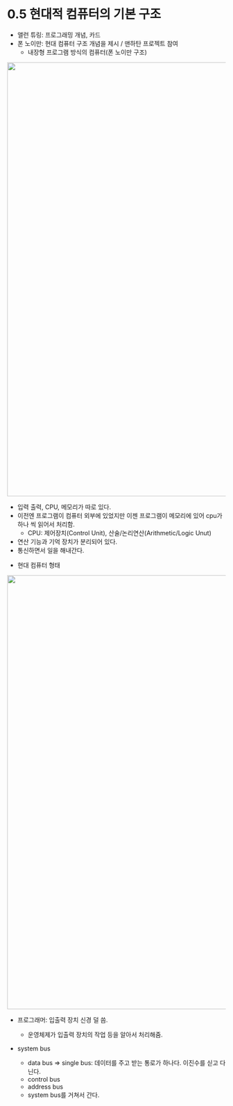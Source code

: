 # 0.5 현대적 컴퓨터의 기본 구조

* 앨런 튜링: 프로그래밍 개념, 카드
* 폰 노이만: 현대 컴퓨터 구조 개념을 제시 / 맨하탄 프로젝트 참여
    - 내장형 프로그램 방식의 컴퓨터(폰 노이만 구조)

<img src="https://github.com/uber9ma/following_C/blob/master/images/chapter0/comp6.png?raw=true" width="1000">


- 입력 출력, CPU, 메모리가 따로 있다.
- 이전엔 프로그램이 컴퓨터 외부에 있었지만 이젠 프로그램이 메모리에 있어 cpu가 하나 씩 읽어서 처리함.
    - CPU: 제어장치(Control Unit), 산술/논리연산(Arithmetic/Logic Unut)
- 연산 기능과 기억 장치가 분리되어 있다. 
- 통신하면서 일을 해내간다.

* 현대 컴퓨터 형태
<img src="https://github.com/uber9ma/following_C/blob/master/images/chapter0/comp7.png?raw=true" width="1000">


- 프로그래머: 입출력 장치 신경 덜 씀.
    - 운영체제가 입출력 장치의 작업 등을 알아서 처리해줌.

- system bus
    - data bus => single bus: 데이터를 주고 받는 통로가 하나다. 이진수를 싣고 다닌다.
    - control bus
    - address bus
    - system bus를 거쳐서 간다.
    